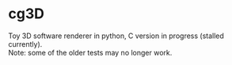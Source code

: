 # cg3D
Toy 3D software renderer in python, C version in progress (stalled currently).\
Note: some of the older tests may no longer work.
